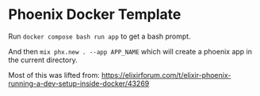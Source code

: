 # Phoenix Docker Template

Run `docker compose bash run app` to get a bash prompt.

And then `mix phx.new . --app APP_NAME` which will create a phoenix app in the current directory.

Most of this was lifted from: https://elixirforum.com/t/elixir-phoenix-running-a-dev-setup-inside-docker/43269

